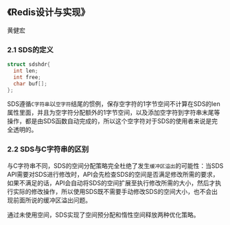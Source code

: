 ## 《Redis设计与实现》

黄健宏

### 2.1 SDS的定义

```c
struct sdshdr{
  int len;
  int free;
  char buf[];
};
```

SDS遵循`C字符串`以`空字符`结尾的惯例，保存空字符的1字节空间不计算在SDS的len属性里面，并且为空字符分配额外的1字节空间，以及添加空字符到字符串末尾等操作，都是由SDS函数自动完成的，所以这个空字符对于SDS的使用者来说是完全透明的。

### 2.2 SDS与C字符串的区别

与C字符串不同，SDS的空间分配策略完全杜绝了发生`缓冲区溢出`的可能性：当SDS API需要对SDS进行修改时，API会先检查SDS的空间是否满足修改所需的要求，如果不满足的话，API会自动将SDS的空间扩展至执行修改所需的大小，然后才执行实际的修改操作，所以使用SDS既不需要手动修改SDS的空间大小，也不会出现前面所说的缓冲区溢出问题。 

通过未使用空间，SDS实现了空间预分配和惰性空间释放两种优化策略。